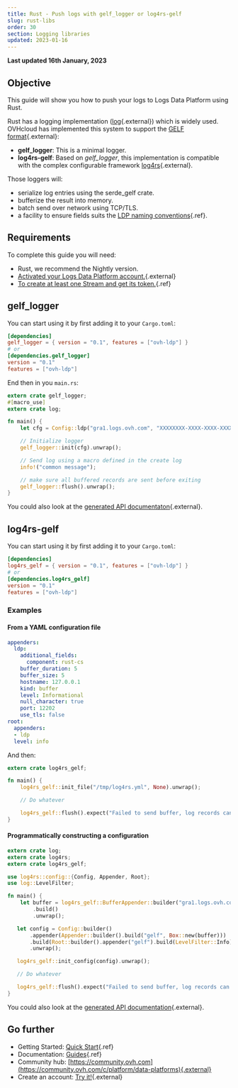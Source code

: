 ```yaml
---
title: Rust - Push logs with gelf_logger or log4rs-gelf
slug: rust-libs
order: 30
section: Logging libraries
updated: 2023-01-16
---
```


**Last updated 16th January, 2023**

## Objective

This guide will show you how to push your logs to Logs Data Platform using Rust.

Rust has a logging implementation ([log](https://docs.rs/log/*/log/){.external}) which is widely used. OVHcloud has implemented this system to support the [GELF format](https://go2docs.graylog.org/4-x/getting_in_log_data/gelf.html?tocpath=Getting%20in%20Log%20Data%7CLog%20Sources%7CGELF%7C_____0#GELFPayloadSpecification#gelf-payload-specification){.external}:

- **gelf_logger**: This is a minimal logger.
- **log4rs-gelf**: Based on _gelf_logger_, this implementation is compatible with the complex configurable framework [log4rs](https://docs.rs/log4rs/*/log4rs/){.external}.

Those loggers will:

- serialize log entries using the serde_gelf crate.
- bufferize the result into memory.
- batch send over network using TCP/TLS.
- a facility to ensure fields suits the [LDP naming conventions](../field-naming-conventions){.ref}.

## Requirements

To complete this guide you will need:

- Rust, we recommend the Nightly version.
- [Activated your Logs Data Platform account.](https://www.ovh.com/fr/order/express/#/new/express/resume?products=~%28~%28planCode~%27logs-account~productId~%27logs%29){.external}
- [To create at least one Stream and get its token.](../quick-start){.ref}

## gelf_logger

You can start using it by first adding it to your `Cargo.toml`:

```toml
[dependencies]
gelf_logger = { version = "0.1", features = ["ovh-ldp"] }
# or
[dependencies.gelf_logger]
version = "0.1"
features = ["ovh-ldp"]
```

End then in you `main.rs`:

```rust hl_lines="6"
extern crate gelf_logger;
#[macro_use]
extern crate log;

fn main() {
    let cfg = Config::ldp("gra1.logs.ovh.com", "XXXXXXXX-XXXX-XXXX-XXXX-XXXXXXXXXXXX");

    // Initialize logger
    gelf_logger::init(cfg).unwrap();

    // Send log using a macro defined in the create log
    info!("common message");

    // make sure all buffered records are sent before exiting
    gelf_logger::flush().unwrap();
}
```

You could also look at the [generated API documentaton](https://docs.rs/gelf_logger/*){.external}.

## log4rs-gelf

You can start using it by first adding it to your `Cargo.toml`:

```toml
[dependencies]
log4rs_gelf = { version = "0.1", features = ["ovh-ldp"] }
# or
[dependencies.log4rs_gelf]
version = "0.1"
features = ["ovh-ldp"]
```

### Examples

#### From a YAML configuration file

```yaml
appenders:
  ldp:
    additional_fields:
      component: rust-cs
    buffer_duration: 5
    buffer_size: 5
    hostname: 127.0.0.1
    kind: buffer
    level: Informational
    null_character: true
    port: 12202
    use_tls: false
root:
  appenders:
  - ldp
  level: info
```

And then:

```rust
extern crate log4rs_gelf;

fn main() {
    log4rs_gelf::init_file("/tmp/log4rs.yml", None).unwrap();

    // Do whatever

    log4rs_gelf::flush().expect("Failed to send buffer, log records can be lost !");
}
```

#### Programmatically constructing a configuration

```rust hl_lines="9"
extern crate log;
extern crate log4rs;
extern crate log4rs_gelf;

use log4rs::config::{Config, Appender, Root};
use log::LevelFilter;

fn main() {
    let buffer = log4rs_gelf::BufferAppender::builder("gra1.logs.ovh.com","XXXXXXXX-XXXX-XXXX-XXXX-XXXXXXXXXXXX")
        .build()
        .unwrap();

   let config = Config::builder()
       .appender(Appender::builder().build("gelf", Box::new(buffer)))
       .build(Root::builder().appender("gelf").build(LevelFilter::Info))
       .unwrap();

   log4rs_gelf::init_config(config).unwrap();

   // Do whatever

   log4rs_gelf::flush().expect("Failed to send buffer, log records can be lost !");
}
```

You could also look at the [generated API documentation](https://docs.rs/log4rs-gelf/*){.external}.

## Go further

- Getting Started: [Quick Start](../quick-start){.ref}
- Documentation: [Guides](../){.ref}
- Community hub: [https://community.ovh.com](https://community.ovh.com/c/platform/data-platforms){.external}
- Create an account: [Try it!](https://www.ovh.com/fr/order/express/#/express/review?products=~(~(planCode~'logs-account~productId~'logs))){.external}
